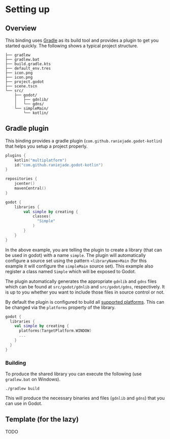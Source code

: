 # Setting up

## Overview
This binding uses [Gradle](https://gradle.org) as its build tool and provides a plugin to get you started quickly. The following shows a typical project structure.

```
├── gradlew
├── gradlew.bat
├── build.gradle.kts
├── default_env.tres
├── icon.png
├── icon.png
├── project.godot
├── scene.tscn
└── src/
    ├── godot/
    │   ├── gdnlib/
    │   └── gdns/
    └── simpleMain/
        └── kotlin/
```

## Gradle plugin
This binding provides a gradle plugin (`com.github.raniejade.godot-kotlin`) that helps you setup a project properly.

```kotlin
plugins {
    kotlin("multiplatform")
    id("com.github.raniejade.godot-kotlin")
}

repositories {
    jcenter()
    mavenCentral()
}

godot {
    libraries {
        val simple by creating {
            classes(
              "Simple"
            )
        }
    }
}
```

In the above example, you are telling the plugin to create a library (that can be used in godot) with a name `simple`. The plugin will automatically configure a source set using the pattern `<libraryName>Main` (for this example it will configure the `simpleMain` source set). This example also register a class named `Simple` which will be exposed to Godot.

The plugin automatically generates the appropriate `gdnlib` and `gdns` files which can be found at `src/godot/gdnlib` and `src/godot/gdns`, respectively. It is up to you whether you want to include those files in source control or not.

By default the plugin is configured to build all [supported platforms](03_supported-platforms.md). This can be changed via the `platforms` property of the library.

```kotlin
godot {
  libraries {
    val simple by creating {
      platforms(TargetPlatform.WINDOW)
      ...
    }
  }
}
```

### Building
To produce the shared library you can execute the following (use `gradlew.bat` on Windows).

```shell script
./gradlew build 
```

This will produce the necessary binaries and files (`gdnlib` and `gdns`) that you can use in Godot.

## Template (for the lazy)
TODO